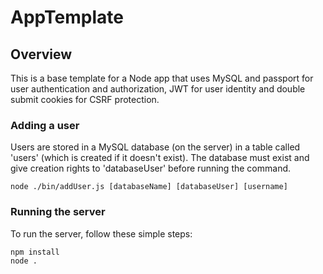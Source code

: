 # AppTemplate

## Overview
This is a base template for a Node app that uses MySQL and passport for user authentication and authorization, JWT for user identity and double submit cookies for CSRF protection.

### Adding a user
Users are stored in a MySQL database (on the server) in a table called 'users' (which is created if it doesn't exist).   The database must exist and give creation rights to 'databaseUser' before running the command.

```
node ./bin/addUser.js [databaseName] [databaseUser] [username]
```

### Running the server
To run the server, follow these simple steps:

```
npm install
node .
```
